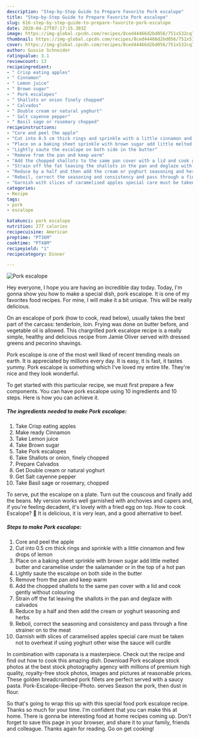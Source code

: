 ```yaml
---
description: "Step-by-Step Guide to Prepare Favorite Pork escalope"
title: "Step-by-Step Guide to Prepare Favorite Pork escalope"
slug: 616-step-by-step-guide-to-prepare-favorite-pork-escalope
date: 2020-04-27T07:17:15.303Z
image: https://img-global.cpcdn.com/recipes/8ced44466d2bd056/751x532cq70/pork-escalope-recipe-main-photo.jpg
thumbnail: https://img-global.cpcdn.com/recipes/8ced44466d2bd056/751x532cq70/pork-escalope-recipe-main-photo.jpg
cover: https://img-global.cpcdn.com/recipes/8ced44466d2bd056/751x532cq70/pork-escalope-recipe-main-photo.jpg
author: Gussie Schneider
ratingvalue: 3.1
reviewcount: 13
recipeingredient:
- " Crisp eating apples"
- " Cinnamon"
- " Lemon juice"
- " Brown sugar"
- " Pork escalopes"
- " Shallots or onion finely chopped"
- " Calvados"
- " Double cream or natural yoghurt"
- " Salt cayenne pepper"
- " Basil sage or rosemary chopped"
recipeinstructions:
- "Core and peel the apple"
- "Cut into 0.5 cm thick rings and sprinkle with a little cinnamon and few drops of lemon"
- "Place on a baking sheet sprinkle with brown sugar add little melted butter and caramelise under the salamander or in the top of a hot pan"
- "Lightly saute the escalope on both side in the butter"
- "Remove from the pan and keep warm"
- "Add the chopped shallots to the same pan cover with a lid and cook gently without colouring"
- "Strain off the fat leaving the shallots in the pan and deglaze with calvados"
- "Reduce by a half and then add the cream or yoghurt seasoning and herbs"
- "Reboil, correct the seasoning and consistency and pass through a fine strainer on to the meat"
- "Garnish with slices of caramelised apples special care must be taken not to overheat if using yoghurt other wise the sauce will curdle"
categories:
- Recipe
tags:
- pork
- escalope

katakunci: pork escalope 
nutrition: 277 calories
recipecuisine: American
preptime: "PT36M"
cooktime: "PT48M"
recipeyield: "1"
recipecategory: Dinner

---
```



![Pork escalope](https://img-global.cpcdn.com/recipes/8ced44466d2bd056/751x532cq70/pork-escalope-recipe-main-photo.jpg)

Hey everyone, I hope you are having an incredible day today. Today, I'm gonna show you how to make a special dish, pork escalope. It is one of my favorites food recipes. For mine, I will make it a bit unique. This will be really delicious.

On an escalope of pork (how to cook, read below), usually takes the best part of the carcass: tenderloin, loin. Frying was done on butter before, and vegetable oil is allowed. This chargrilled pork escalope recipe is a really simple, healthy and delicious recipe from Jamie Oliver served with dressed greens and pecorino shavings.

Pork escalope is one of the most well liked of recent trending meals on earth. It is appreciated by millions every day. It is easy, it is fast, it tastes yummy. Pork escalope is something which I've loved my entire life. They're nice and they look wonderful.


To get started with this particular recipe, we must first prepare a few components. You can have pork escalope using 10 ingredients and 10 steps. Here is how you can achieve it.

##### The ingredients needed to make Pork escalope:

1. Take  Crisp eating apples
1. Make ready  Cinnamon
1. Take  Lemon juice
1. Take  Brown sugar
1. Take  Pork escalopes
1. Take  Shallots or onion, finely chopped
1. Prepare  Calvados
1. Get  Double cream or natural yoghurt
1. Get  Salt cayenne pepper
1. Take  Basil sage or rosemary, chopped


To serve, put the escalope on a plate. Turn out the couscous and finally add the beans. My version works well garnished with anchovies and capers and, if you&#39;re feeling decadent, it&#39;s lovely with a fried egg on top. How to cook Escalope? 🥩 It is delicious, it is very lean, and a good alternative to beef. 

##### Steps to make Pork escalope:

1. Core and peel the apple
1. Cut into 0.5 cm thick rings and sprinkle with a little cinnamon and few drops of lemon
1. Place on a baking sheet sprinkle with brown sugar add little melted butter and caramelise under the salamander or in the top of a hot pan
1. Lightly saute the escalope on both side in the butter
1. Remove from the pan and keep warm
1. Add the chopped shallots to the same pan cover with a lid and cook gently without colouring
1. Strain off the fat leaving the shallots in the pan and deglaze with calvados
1. Reduce by a half and then add the cream or yoghurt seasoning and herbs
1. Reboil, correct the seasoning and consistency and pass through a fine strainer on to the meat
1. Garnish with slices of caramelised apples special care must be taken not to overheat if using yoghurt other wise the sauce will curdle


In combination with caponata is a masterpiece. Check out the recipe and find out how to cook this amazing dish. Download Pork escalope stock photos at the best stock photography agency with millions of premium high quality, royalty-free stock photos, images and pictures at reasonable prices. These golden breadcrumbed pork fillets are perfect served with a saucy pasta. Pork-Escalope-Recipe-Photo. serves Season the pork, then dust in flour. 

So that's going to wrap this up with this special food pork escalope recipe. Thanks so much for your time. I'm confident that you can make this at home. There is gonna be interesting food at home recipes coming up. Don't forget to save this page in your browser, and share it to your family, friends and colleague. Thanks again for reading. Go on get cooking!
